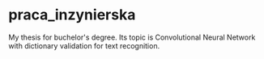 # praca_inzynierska
My thesis for buchelor's degree. Its topic is Convolutional Neural Network with dictionary validation for text recognition.
